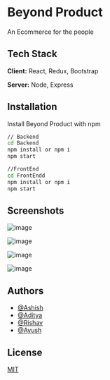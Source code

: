 
# Beyond Product

An Ecommerce for the people


## Tech Stack

**Client:** React, Redux, Bootstrap

**Server:** Node, Express

  
## Installation

Install Beyond Product with npm

```bash
// Backend
cd Backend
npm install or npm i
npm start
```


```bash
//FrontEnd
cd FrontEndd
npm install or npm i
npm start
```
    
## Screenshots

![image](https://user-images.githubusercontent.com/42762022/132984992-f238949e-6cb7-403c-8956-6cbb0cc10b1a.png)

![image](https://user-images.githubusercontent.com/42762022/132985011-baa8bc44-85e4-495f-b056-4ec663a89d1a.png)

![image](https://user-images.githubusercontent.com/42762022/132985012-9493b402-8f7a-4316-967f-d196baca340c.png)

![image](https://user-images.githubusercontent.com/42762022/132985016-c5206cd5-13fb-45d4-8530-a1c26cf98962.png)

  
## Authors

- [@Ashish](https://github.com/Ashish1323)
- [@Aditya](https://github.com/Aadit17)
- [@Rishav](https://github.com/Rishuu10)
- [@Ayush](https://github.com/ayushkumarjain1105)

  
## License

[MIT](https://choosealicense.com/licenses/mit/)

  
